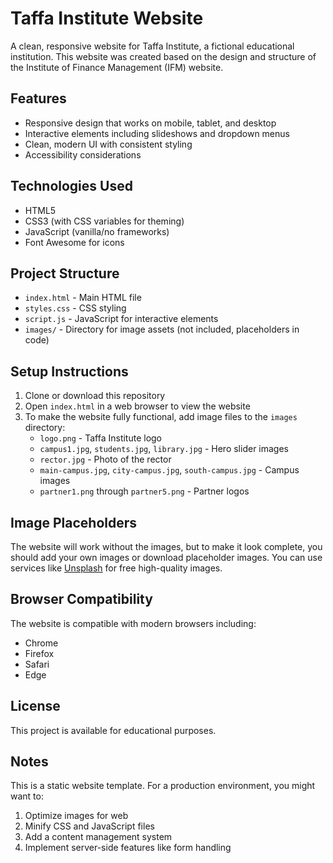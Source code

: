 # Taffa Institute Website

A clean, responsive website for Taffa Institute, a fictional educational institution. This website was created based on the design and structure of the Institute of Finance Management (IFM) website.

## Features

- Responsive design that works on mobile, tablet, and desktop
- Interactive elements including slideshows and dropdown menus
- Clean, modern UI with consistent styling
- Accessibility considerations

## Technologies Used

- HTML5
- CSS3 (with CSS variables for theming)
- JavaScript (vanilla/no frameworks)
- Font Awesome for icons

## Project Structure

- `index.html` - Main HTML file
- `styles.css` - CSS styling
- `script.js` - JavaScript for interactive elements
- `images/` - Directory for image assets (not included, placeholders in code)

## Setup Instructions

1. Clone or download this repository
2. Open `index.html` in a web browser to view the website
3. To make the website fully functional, add image files to the `images` directory:
   - `logo.png` - Taffa Institute logo
   - `campus1.jpg`, `students.jpg`, `library.jpg` - Hero slider images
   - `rector.jpg` - Photo of the rector
   - `main-campus.jpg`, `city-campus.jpg`, `south-campus.jpg` - Campus images
   - `partner1.png` through `partner5.png` - Partner logos

## Image Placeholders

The website will work without the images, but to make it look complete, you should add your own images or download placeholder images. You can use services like [Unsplash](https://unsplash.com/) for free high-quality images.

## Browser Compatibility

The website is compatible with modern browsers including:
- Chrome
- Firefox
- Safari
- Edge

## License

This project is available for educational purposes.

## Notes

This is a static website template. For a production environment, you might want to:
1. Optimize images for web
2. Minify CSS and JavaScript files
3. Add a content management system
4. Implement server-side features like form handling 